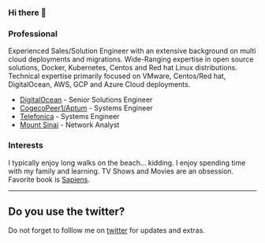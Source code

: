 ### Hi there 👋

### Professional

Experienced Sales/Solution Engineer with an extensive background on multi cloud deployments and migrations. Wide-Ranging expertise in open source solutions, Docker, Kubernetes, Centos and Red hat Linux distributions. Technical expertise primarily focused on VMware, Centos/Red hat, DigitalOcean, AWS, GCP and Azure Cloud deployments.

* [DigitalOcean](https://www.digitalocean.com/) - Senior Solutions Engineer
* [CogecoPeer1/Aptum](https://www.aptum.com/) - Systems Engineer
* [Telefonica](https://www.telefonica.com/) - Systems Engineer
* [Mount Sinai](https://www.msmc.com/) - Network Analyst

### Interests

I typically enjoy long walks on the beach... kidding. I enjoy spending time with my family and learning. TV Shows and Movies are an obsession. Favorite book is [Sapiens](https://www.amazon.com/Sapiens-Humankind-Yuval-Noah-Harari/dp/0062316095).

---

## Do you use the twitter?

Do not forget to folllow me on [twitter](https://twitter.com/_areyesjr) for updates and extras. 
